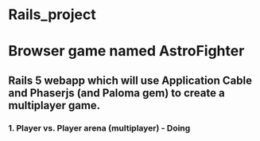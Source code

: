 # Rails_project

# Browser game named AstroFighter

## Rails 5 webapp which will use Application Cable and Phaserjs (and Paloma gem) to create a multiplayer game.

### 1. Player vs. Player arena (multiplayer) - Doing
